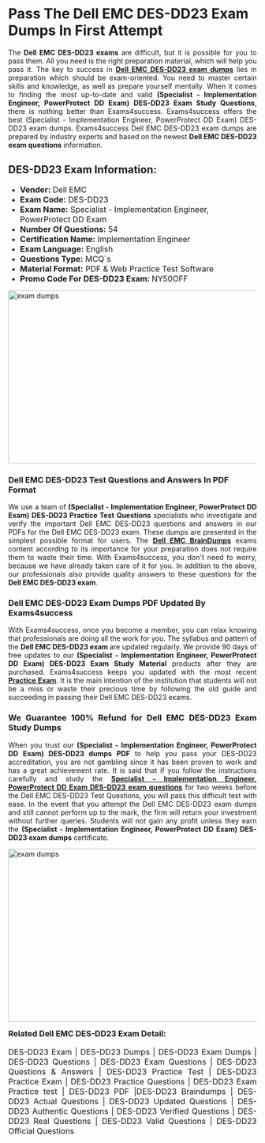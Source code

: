 <h1><strong><strong>Pass The Dell EMC DES-DD23 Exam Dumps In First Attempt</strong></strong></h1> <p style="text-align:justify">The <strong>Dell EMC DES-DD23 exams</strong> are difficult, but it is possible for you to pass them. All you need is the right preparation material, which will help you pass it. The key to success in <a href="https://www.exams4success.com/dell-emc/des-dd23-pdf-exam-dumps"><strong>Dell EMC DES-DD23 exam dumps</strong></a> lies in preparation which should be exam-oriented. You need to master certain skills and knowledge, as well as prepare yourself mentally. When it comes to finding the most up-to-date and valid <strong>(Specialist - Implementation Engineer, PowerProtect DD Exam) DES-DD23 Exam Study Questions</strong>, there is nothing better than Exams4success. Exams4success offers the best (Specialist - Implementation Engineer, PowerProtect DD Exam) DES-DD23 exam dumps. Exams4success Dell EMC DES-DD23 exam dumps are prepared by industry experts and based on the newest <strong>Dell EMC DES-DD23 exam questions</strong> information.</p> <h2><strong><strong>DES-DD23 Exam Information:</strong></strong></h2> <ul> <li><span style="font-size:16px"><strong>Vender:</strong> Dell EMC</span></li> <li><span style="font-size:16px"><strong>Exam Code:</strong> DES-DD23</span></li> <li><span style="font-size:16px"><strong>Exam Name:</strong> Specialist - Implementation Engineer, PowerProtect DD Exam</span></li> <li><span style="font-size:16px"><strong>Number Of Questions:</strong> 54</span></li> <li><span style="font-size:16px"><strong>Certification Name:</strong> Implementation Engineer</span></li> <li><span style="font-size:16px"><strong>Exam Language:</strong> English</span></li> <li><span style="font-size:16px"><strong>Questions Type:</strong> MCQ`s</span></li> <li><span style="font-size:16px"><strong>Material Format:</strong> PDF & Web Practice Test Software</span></li> <li><span style="font-size:16px"><strong>Promo Code For DES-DD23 Exam: </strong>NY50OFF</span></li> </ul> <p><a href="https://www.exams4success.com/dell-emc/des-dd23-pdf-exam-dumps" rel="no-follow"><img alt="exam dumps" src="https://www.certcollections.com/uploads/content/infrist1.png" style="height:350px; width:750px" /></a></p> <h3><strong>Dell EMC DES-DD23 Test Questions and Answers In PDF Format</strong></h3> <p style="text-align:justify">We use a team of <strong>(Specialist - Implementation Engineer, PowerProtect DD Exam) DES-DD23 Practice Test Questions</strong> specialists who investigate and verify the important Dell EMC DES-DD23 questions and answers in our PDFs for the Dell EMC DES-DD23 exam. These dumps are presented in the simplest possible format for users. The <a href="https://www.exams4success.com/dell-emc-exam-dumps"><strong>Dell EMC BrainDumps</strong></a> exams content according to its importance for your preparation does not require them to waste their time. With Exams4success, you don't need to worry, because we have already taken care of it for you. In addition to the above, our professionals also provide quality answers to these questions for the<strong> Dell EMC DES-DD23 exam</strong>.</p> <h3><strong> Dell EMC DES-DD23 Exam Dumps PDF Updated By Exams4success</strong></h3> <p style="text-align:justify">With Exams4success, once you become a member, you can relax knowing that professionals are doing all the work for you. The syllabus and pattern of the <strong>Dell EMC DES-DD23 exam </strong>are updated regularly. We provide 90 days of free updates to our <strong>(Specialist - Implementation Engineer, PowerProtect DD Exam) DES-DD23 Exam Study Material</strong> products after they are purchased. Exams4success keeps you updated with the most recent <a href="https://www.exams4success.com/"><strong>Practice Exam</strong></a>. It is the main intention of the institution that students will not be a miss or waste their precious time by following the old guide and succeeding in passing their Dell EMC DES-DD23 exams.</p> <h3 style="text-align:justify"><strong>We Guarantee 100% Refund for Dell EMC DES-DD23 Exam Study Dumps</strong></h3> <p style="text-align:justify">When you trust our <strong>(Specialist - Implementation Engineer, PowerProtect DD Exam) DES-DD23 dumps PDF</strong> to help you pass your DES-DD23 accreditation, you are not gambling since it has been proven to work and has a great achievement rate. It is said that if you follow the instructions carefully and study the <a href="https://www.exams4success.com/dell-emc/des-dd23-pdf-exam-dumps"><strong>Specialist - Implementation Engineer, PowerProtect DD Exam DES-DD23 exam questions</strong></a> for two weeks before the Dell EMC DES-DD23 Test Questions, you will pass this difficult test with ease. In the event that you attempt the Dell EMC DES-DD23 exam dumps and still cannot perform up to the mark, the firm will return your investment without further queries. Students will not gain any profit unless they earn the <strong>(Specialist - Implementation Engineer, PowerProtect DD Exam) DES-DD23 exam dumps</strong> certificate.</p> <p style="text-align:justify"><a href="https://www.exams4success.com/dell-emc/des-dd23-pdf-exam-dumps" rel="no-follow"><img alt="exam dumps" src="https://www.certcollections.com/uploads/content/free_demo1.png" style="height:350px; width:750px" /></a></p> <p style="text-align:justify"><span style="font-size:16px"><strong>Related Dell EMC DES-DD23 Exam Detail:</strong></span><br /> <br /> <span style="font-size:16px">DES-DD23 Exam | DES-DD23 Dumps | DES-DD23 Exam Dumps | DES-DD23 Questions | DES-DD23 Exam Questions | DES-DD23 Questions & Answers | DES-DD23 Practice Test | DES-DD23 Practice Exam | DES-DD23 Practice Questions | DES-DD23 Exam Practice test | DES-DD23 PDF |DES-DD23 Braindumps | DES-DD23 Actual Questions | DES-DD23 Updated Questions | DES-DD23 Authentic Questions | DES-DD23 Verified Questions | DES-DD23 Real Questions | DES-DD23 Valid Questions | DES-DD23 Official Questions</sp
